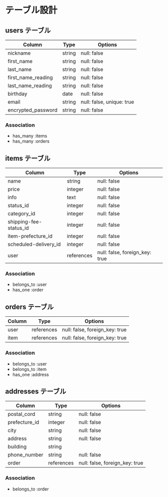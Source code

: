 # テーブル設計

## users テーブル

| Column             | Type   | Options                   |
| ------------------ | ------ | ------------------------- |
| nickname           | string | null: false               |
| first_name         | string | null: false               |
| last_name          | string | null: false               |
| first_name_reading | string | null: false               |
| last_name_reading  | string | null: false               |
| birthday           | date   | null: false               |
| email              | string | null: false, unique: true |
| encrypted_password | string | null: false               |

### Association

- has_many :items
- has_many :orders

## items テーブル

| Column                  | Type       | Options                        |
| ----------------------- | ---------- | ------------------------------ |
| name                    | string     | null: false                    |
| price                   | integer    | null: false                    |
| info                    | text       | null: false                    |
| status_id               | integer    | null: false                    |
| category_id             | integer    | null: false                    |
| shipping-fee-status_id  | integer    | null: false                    |
| item-prefecture_id      | integer    | null: false                    |
| scheduled-delivery_id   | integer    | null: false                    |
| user                    | references | null: false, foreign_key: true |

### Association

- belongs_to :user
- has_one    :order

## orders テーブル

| Column      | Type       | Options                        |
| ----------- | ---------- | ------------------------------ |
| user        | references | null: false, foreign_key: true |
| item        | references | null: false, foreign_key: true |

### Association

- belongs_to :user
- belongs_to :item
- has_one    :address

## addresses テーブル

| Column           | Type       | Options                        |
| ---------------- | ---------- | ------------------------------ |
| postal_cord      | string     | null: false                    |
| prefecture_id    | integer    | null: false                    |
| city             | string     | null: false                    |
| address          | string     | null: false                    |
| building         | string     |                                |
| phone_number     | string     | null: false                    |
| order            | references | null: false, foreign_key: true |

### Association

- belongs_to :order